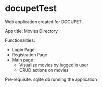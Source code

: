 docupetTest
===========

Web application created for DOCUPET.

App title: Movies Directory

Functionalities:

- Login Page
- Registration Page
- Main page :
    -   Visualize movies by logged in user
    -   CRUD actions on movies
    
Pre-requisite: sqlite db
running the application